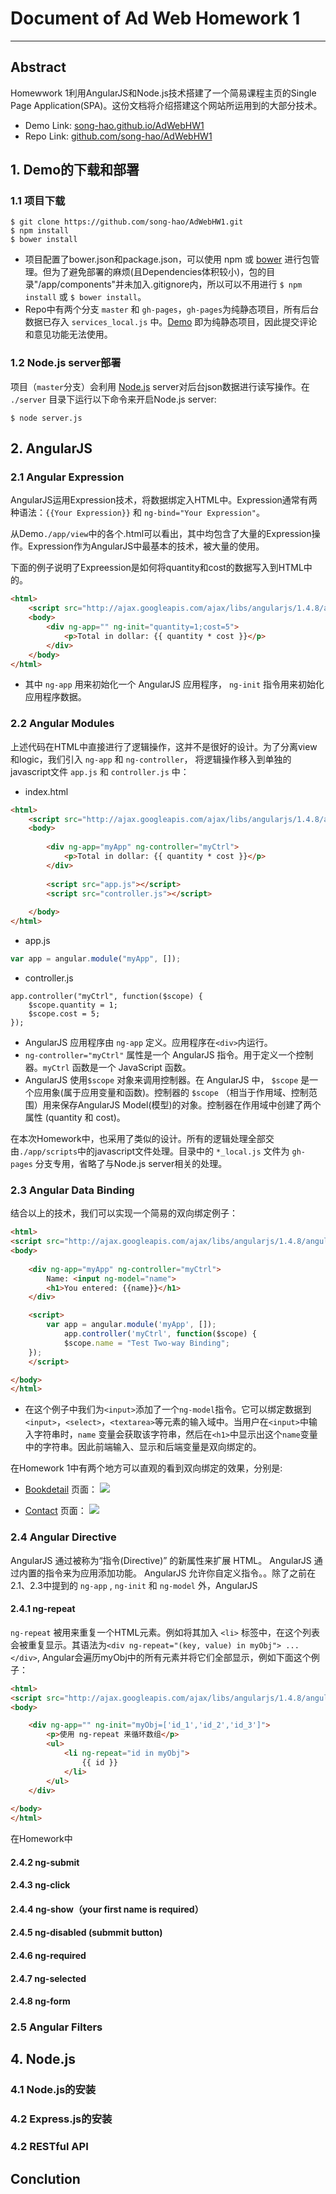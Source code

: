 # Document of Ad Web Homework 1
------
## Abstract
Homewwork 1利用AngularJS和Node.js技术搭建了一个简易课程主页的Single Page Application(SPA)。这份文档将介绍搭建这个网站所运用到的大部分技术。
- Demo Link: [song-hao.github.io/AdWebHW1](http://song-hao.github.io/AdWebHW1)
- Repo Link: [github.com/song-hao/AdWebHW1](https://github.com/song-hao/AdWebHW1)

## 1. Demo的下载和部署

### 1.1 项目下载
```
$ git clone https://github.com/song-hao/AdWebHW1.git
$ npm install
$ bower install
```
- 项目配置了bower.json和package.json，可以使用 npm 或 [bower](http://bower.io/) 进行包管理。但为了避免部署的麻烦(且Dependencies体积较小)，包的目录"/app/components"并未加入.gitignore内，所以可以不用进行 ``$ npm install`` 或 ``$ bower install``。
- Repo中有两个分支 ``master`` 和 ``gh-pages``，``gh-pages``为纯静态项目，所有后台数据已存入 ``services_local.js`` 中。[Demo](http://song-hao.github.io/AdWebHW1) 即为纯静态项目，因此提交评论和意见功能无法使用。

### 1.2 Node.js server部署
项目（``master``分支）会利用 [Node.js](https://nodejs.org/en/) server对后台json数据进行读写操作。在 ``./server`` 目录下运行以下命令来开启Node.js server:
```
$ node server.js
```

## 2. AngularJS
### 2.1 Angular Expression
AngularJS运用Expression技术，将数据绑定入HTML中。Expression通常有两种语法：``{{Your Expression}}`` 和 ``ng-bind="Your Expression"``。

从Demo``./app/view``中的各个.html可以看出，其中均包含了大量的Expression操作。Expression作为AngularJS中最基本的技术，被大量的使用。

下面的例子说明了Expreession是如何将quantity和cost的数据写入到HTML中的。
```html
<html>
    <script src="http://ajax.googleapis.com/ajax/libs/angularjs/1.4.8/angular.min.js"></script>
    <body>
        <div ng-app="" ng-init="quantity=1;cost=5">
            <p>Total in dollar: {{ quantity * cost }}</p>
        </div>
    </body>
</html>
```
- 其中 ``ng-app`` 用来初始化一个 AngularJS 应用程序， ``ng-init`` 指令用来初始化应用程序数据。

### 2.2 Angular Modules
上述代码在HTML中直接进行了逻辑操作，这并不是很好的设计。为了分离view和logic，我们引入 ``ng-app`` 和 ``ng-controller``， 将逻辑操作移入到单独的javascript文件 ``app.js`` 和 ``controller.js`` 中：

- index.html
```html
<html>
    <script src="http://ajax.googleapis.com/ajax/libs/angularjs/1.4.8/angular.min.js"></script>
    <body>
        
        <div ng-app="myApp" ng-controller="myCtrl">
            <p>Total in dollar: {{ quantity * cost }}</p>
        </div>
        
        <script src="app.js"></script>
        <script src="controller.js"></script>
        
    </body>
</html>
```
- app.js
```javascript
var app = angular.module("myApp", []);
```
- controller.js
```
app.controller("myCtrl", function($scope) {
    $scope.quantity = 1;
    $scope.cost = 5;
});
```
- AngularJS 应用程序由 ``ng-app`` 定义。应用程序在`` <div> ``内运行。
- ``ng-controller="myCtrl"`` 属性是一个 AngularJS 指令。用于定义一个控制器。``myCtrl`` 函数是一个 JavaScript 函数。
- AngularJS 使用``$scope`` 对象来调用控制器。在 AngularJS 中， ``$scope`` 是一个应用象(属于应用变量和函数)。控制器的 ``$scope`` （相当于作用域、控制范围）用来保存AngularJS Model(模型)的对象。控制器在作用域中创建了两个属性 (quantity 和 cost)。

在本次Homework中，也采用了类似的设计。所有的逻辑处理全部交由``./app/scripts``中的javascript文件处理。目录中的 ``*_local.js`` 文件为 ``gh-pages`` 分支专用，省略了与Node.js server相关的处理。

### 2.3 Angular Data Binding
结合以上的技术，我们可以实现一个简易的双向绑定例子：
```html
<html>
<script src="http://ajax.googleapis.com/ajax/libs/angularjs/1.4.8/angular.min.js"></script>
<body>
    
    <div ng-app="myApp" ng-controller="myCtrl">
        Name: <input ng-model="name">
        <h1>You entered: {{name}}</h1>
    </div>

    <script>
        var app = angular.module('myApp', []);
            app.controller('myCtrl', function($scope) {
            $scope.name = "Test Two-way Binding";
    });
    </script>

</body>
</html>
```
- 在这个例子中我们为``<input>``添加了一个``ng-model``指令。它可以绑定数据到``<input>``，``<select>``，``<textarea>``等元素的输入域中。当用户在``<input>``中输入字符串时，``name`` 变量会获取该字符串，然后在``<h1>``中显示出这个``name``变量中的字符串。因此前端输入、显示和后端变量是双向绑定的。

在Homework 1中有两个地方可以直观的看到双向绑定的效果，分别是:

- [Bookdetail](http://song-hao.github.io/AdWebHW1/index.html#/book/0) 页面：
![](http://pan01.qiniudn.com/adwebhw1/1.png)

- [Contact](http://song-hao.github.io/AdWebHW1/index.html#/contact) 页面：
![](http://pan01.qiniudn.com/adwebhw1/2.png)

### 2.4 Angular Directive
AngularJS 通过被称为“指令(Directive)” 的新属性来扩展 HTML。
AngularJS 通过内置的指令来为应用添加功能。
AngularJS 允许你自定义指令。。除了之前在2.1、2.3中提到的 ``ng-app`` , ``ng-init`` 和 ``ng-model`` 外，AngularJS

#### 2.4.1 ng-repeat
``ng-repeat`` 被用来重复一个HTML元素。例如将其加入 ``<li>`` 标签中，在这个列表会被重复显示。其语法为``<div ng-repeat="(key, value) in myObj"> ... </div>``, Angular会遍历myObj中的所有元素并将它们全部显示，例如下面这个例子：
```html
<html>
<script src="http://ajax.googleapis.com/ajax/libs/angularjs/1.4.8/angular.min.js"></script></head>
<body>

    <div ng-app="" ng-init="myObj=['id_1','id_2','id_3']">
        <p>使用 ng-repeat 来循环数组</p>
        <ul>
            <li ng-repeat="id in myObj">
                {{ id }}
            </li>
        </ul>
    </div>
    
</body>
</html>
```
在Homework中
#### 2.4.2 ng-submit
#### 2.4.3 ng-click
#### 2.4.4 ng-show（your first name is required）
#### 2.4.5 ng-disabled (submmit button)
#### 2.4.6 ng-required
#### 2.4.7 ng-selected
#### 2.4.8 ng-form

### 2.5 Angular Filters

## 4. Node.js

### 4.1 Node.js的安装
### 4.2 Express.js的安装
### 4.2 RESTful API

## Conclution

